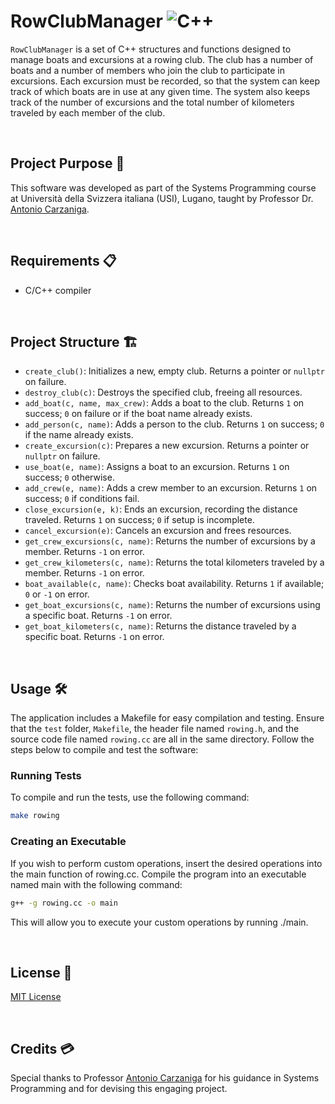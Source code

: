 # RowClubManager ![C++](https://img.shields.io/badge/-C++-00599C?style=flat-square&logo=cplusplus&logoColor=white)

`RowClubManager` is a set of C++ structures and functions designed to manage boats and excursions at a rowing club. The club has a number of boats and a number of members who join the club to participate in excursions. Each excursion must be recorded, so that the system can keep track of which boats are in use at any given time. The system also keeps track of the number of excursions and the total number of kilometers traveled by each member of the club. 

<br>

## Project Purpose 🎯
This software was developed as part of the Systems Programming course at Università della Svizzera italiana (USI), Lugano, taught by Professor Dr. [Antonio Carzaniga](https://search.usi.ch/it/persone/cdc278cad8619ae5f51219135ee1599d/carzaniga-antonio).

<br>

## Requirements 📋
- C/C++ compiler

<br>

## Project Structure 🏗️
- `create_club()`: Initializes a new, empty club. Returns a pointer or `nullptr` on failure.
- `destroy_club(c)`: Destroys the specified club, freeing all resources.
- `add_boat(c, name, max_crew)`: Adds a boat to the club. Returns `1` on success; `0` on failure or if the boat name already exists.
- `add_person(c, name)`: Adds a person to the club. Returns `1` on success; `0` if the name already exists.
- `create_excursion(c)`: Prepares a new excursion. Returns a pointer or `nullptr` on failure.
- `use_boat(e, name)`: Assigns a boat to an excursion. Returns `1` on success; `0` otherwise.
- `add_crew(e, name)`: Adds a crew member to an excursion. Returns `1` on success; `0` if conditions fail.
- `close_excursion(e, k)`: Ends an excursion, recording the distance traveled. Returns `1` on success; `0` if setup is incomplete.
- `cancel_excursion(e)`: Cancels an excursion and frees resources.
- `get_crew_excursions(c, name)`: Returns the number of excursions by a member. Returns `-1` on error.
- `get_crew_kilometers(c, name)`: Returns the total kilometers traveled by a member. Returns `-1` on error.
- `boat_available(c, name)`: Checks boat availability. Returns `1` if available; `0` or `-1` on error.
- `get_boat_excursions(c, name)`: Returns the number of excursions using a specific boat. Returns `-1` on error.
- `get_boat_kilometers(c, name)`: Returns the distance traveled by a specific boat. Returns `-1` on error.

<br>

## Usage 🛠️
The application includes a Makefile for easy compilation and testing. Ensure that the `test` folder, `Makefile`, the header file named `rowing.h`, and the source code file named `rowing.cc` are all in the same directory. Follow the steps below to compile and test the software:

### Running Tests
To compile and run the tests, use the following command:
```bash
make rowing
```
### Creating an Executable
If you wish to perform custom operations, insert the desired operations into the main function of rowing.cc. Compile the program into an executable named main with the following command:
```bash
g++ -g rowing.cc -o main
```
This will allow you to execute your custom operations by running ./main.

<br>

## License 📄
[MIT License](LICENSE)

<br>

## Credits 💳
Special thanks to Professor [Antonio Carzaniga](https://search.usi.ch/it/persone/cdc278cad8619ae5f51219135ee1599d/carzaniga-antonio) for his guidance in Systems Programming and for devising this engaging project.




